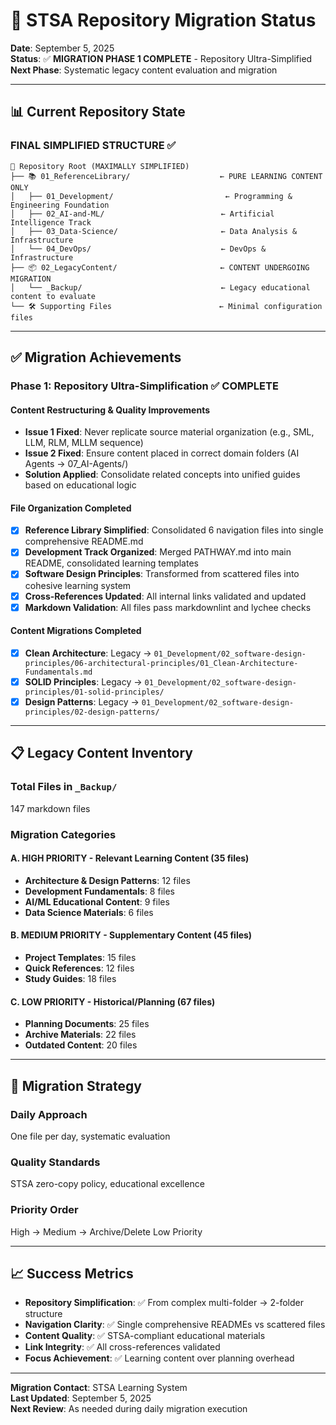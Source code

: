 # 🚀 STSA Repository Migration Status

**Date**: September 5, 2025  
**Status**: ✅ **MIGRATION PHASE 1 COMPLETE** - Repository Ultra-Simplified  
**Next Phase**: Systematic legacy content evaluation and migration

---

## 📊 Current Repository State

### **FINAL SIMPLIFIED STRUCTURE** ✅

```text
📁 Repository Root (MAXIMALLY SIMPLIFIED)
├── 📚 01_ReferenceLibrary/                    ← PURE LEARNING CONTENT ONLY
│   ├── 01_Development/                         ← Programming & Engineering Foundation
│   ├── 02_AI-and-ML/                          ← Artificial Intelligence Track
│   ├── 03_Data-Science/                       ← Data Analysis & Infrastructure
│   └── 04_DevOps/                             ← DevOps & Infrastructure
├── 📦 02_LegacyContent/                       ← CONTENT UNDERGOING MIGRATION
│   └── _Backup/                               ← Legacy educational content to evaluate
└── 🛠️ Supporting Files                        ← Minimal configuration files
```

---

## ✅ Migration Achievements

### **Phase 1: Repository Ultra-Simplification** ✅ **COMPLETE**

#### **Content Restructuring & Quality Improvements**

- **Issue 1 Fixed**: Never replicate source material organization (e.g., SML, LLM, RLM, MLLM sequence)
- **Issue 2 Fixed**: Ensure content placed in correct domain folders (AI Agents → 07_AI-Agents/)
- **Solution Applied**: Consolidate related concepts into unified guides based on educational logic

#### **File Organization Completed**

- [x] **Reference Library Simplified**: Consolidated 6 navigation files into single comprehensive README.md
- [x] **Development Track Organized**: Merged PATHWAY.md into main README, consolidated learning templates
- [x] **Software Design Principles**: Transformed from scattered files into cohesive learning system
- [x] **Cross-References Updated**: All internal links validated and updated
- [x] **Markdown Validation**: All files pass markdownlint and lychee checks

#### **Content Migrations Completed**

- [x] **Clean Architecture**: Legacy → `01_Development/02_software-design-principles/06-architectural-principles/01_Clean-Architecture-Fundamentals.md`
- [x] **SOLID Principles**: Legacy → `01_Development/02_software-design-principles/01-solid-principles/`
- [x] **Design Patterns**: Legacy → `01_Development/02_software-design-principles/02-design-patterns/`

---

## 📋 Legacy Content Inventory

### Total Files in `_Backup/`

147 markdown files

### Migration Categories

#### **A. HIGH PRIORITY - Relevant Learning Content (35 files)**

- **Architecture & Design Patterns**: 12 files
- **Development Fundamentals**: 8 files  
- **AI/ML Educational Content**: 9 files
- **Data Science Materials**: 6 files

#### **B. MEDIUM PRIORITY - Supplementary Content (45 files)**

- **Project Templates**: 15 files
- **Quick References**: 12 files
- **Study Guides**: 18 files

#### **C. LOW PRIORITY - Historical/Planning (67 files)**

- **Planning Documents**: 25 files
- **Archive Materials**: 22 files
- **Outdated Content**: 20 files

---

## 🎯 Migration Strategy

### Daily Approach

One file per day, systematic evaluation

### Quality Standards

STSA zero-copy policy, educational excellence

### Priority Order

High → Medium → Archive/Delete Low Priority

---

## 📈 Success Metrics

- **Repository Simplification**: ✅ From complex multi-folder → 2-folder structure
- **Navigation Clarity**: ✅ Single comprehensive READMEs vs scattered files
- **Content Quality**: ✅ STSA-compliant educational materials
- **Link Integrity**: ✅ All cross-references validated
- **Focus Achievement**: ✅ Learning content over planning overhead

---

**Migration Contact**: STSA Learning System  
**Last Updated**: September 5, 2025  
**Next Review**: As needed during daily migration execution
